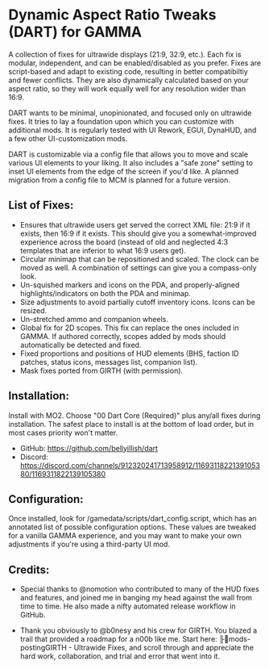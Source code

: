 # Dynamic Aspect Ratio Tweaks (DART) for GAMMA
A collection of fixes for ultrawide displays (21:9, 32:9, etc.). Each fix is modular, independent, and can be enabled/disabled as you prefer. Fixes are script-based and adapt to existing code, resulting in better compatibiltiy and fewer conflicts. They are also dynamically calculated based on your aspect ratio, so they will work equally well for any resolution wider than 16:9.

DART wants to be minimal, unopinionated, and focused only on ultrawide fixes. It tries to lay a foundation upon which you can customize with additional mods. It is regularly tested with UI Rework, EGUI, DynaHUD, and a few other UI-customization mods.

DART is customizable via a config file that allows you to move and scale various UI elements to your liking. It also includes a "safe zone" setting to inset UI elements from the edge of the screen if you'd like. A planned migration from a config file to MCM is planned for a future version.

## List of Fixes:
- Ensures that ultrawide users get served the correct XML file: 21:9 if it exists, then 16:9 if it exists. This should give you a somewhat-improved experience across the board (instead of old and neglected 4:3 templates that are inferior to what 16:9 users get).
- Circular minimap that can be repositioned and scaled. The clock can be moved as well. A combination of settings can give you a compass-only look.
- Un-squished markers and icons on the PDA, and properly-aligned highlights/indicators on both the PDA and minimap.
- Size adjustments to avoid partially cutoff inventory icons. Icons can be resized.
- Un-stretched ammo and companion wheels.
- Global fix for 2D scopes. This fix can replace the ones included in GAMMA. If authored correctly, scopes added by mods should automatically be detected and fixed.
- Fixed proportions and positions of HUD elements (BHS, faction ID patches, status icons, messages list, companion list).
- Mask fixes ported from GIRTH (with permission).

## Installation:
Install with MO2. Choose "00 Dart Core (Required)" plus any/all fixes during installation. The safest place to install is at the bottom of load order, but in most cases priority won't matter.

- GitHub: https://github.com/bellyillish/dart
- Discord: https://discord.com/channels/912320241713958912/1169311822139105380/1169311822139105380

## Configuration:

Once installed, look for /gamedata/scripts/dart_config.script, which has an annotated list of possible configuration options. These values are tweaked for a vanilla GAMMA experience, and you may want to make your own adjustments if you're using a third-party UI mod.

## Credits:

- Special thanks to @nomotion who contributed to many of the HUD fixes and features, and joined me in banging my head against the wall from time to time. He also made a nifty automated release workflow in GitHub.

- Thank you obviously to @b0nesy and his crew for GIRTH. You blazed a trail that provided a roadmap for a n00b like me. Start here:  ⁠╟📎mods-posting⁠GIRTH - Ultrawide Fixes, and scroll through and appreciate the hard work, collaboration, and trial and error that went into it.
